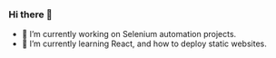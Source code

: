 ### Hi there 👋

- 🔭 I’m currently working on Selenium automation projects.
- 🌱 I’m currently learning React, and how to deploy static websites.
